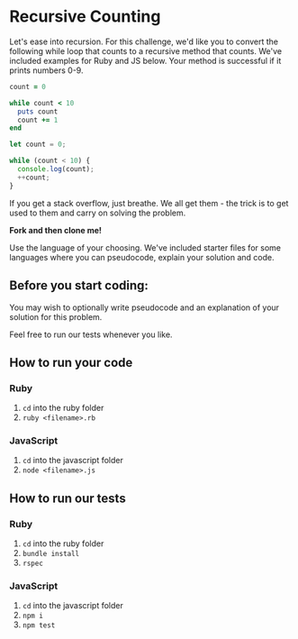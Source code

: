 # Recursive Counting

Let's ease into recursion. For this challenge, we'd like you to convert the following while loop that counts to a recursive method that counts. We've included examples for Ruby and JS below. Your method is successful if it prints numbers 0-9.

```ruby
count = 0

while count < 10
  puts count
  count += 1
end
```

```js
let count = 0;

while (count < 10) {
  console.log(count);
  ++count;
}
```

If you get a stack overflow, just breathe. We all get them - the trick is to get used to them and carry on solving the problem.

**Fork and then clone me!**

Use the language of your choosing. We've included starter files for some languages where you can pseudocode, explain your solution and code.

## Before you start coding:

You may wish to optionally write pseudocode and an explanation of your solution for this problem.

Feel free to run our tests whenever you like.

## How to run your code

### Ruby

1. `cd` into the ruby folder
2. `ruby <filename>.rb`

### JavaScript

1. `cd` into the javascript folder
2. `node <filename>.js`

## How to run our tests

### Ruby

1. `cd` into the ruby folder
2. `bundle install`
3. `rspec`

### JavaScript

1. `cd` into the javascript folder
2. `npm i`
3. `npm test`

